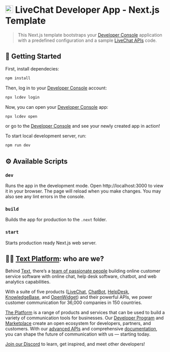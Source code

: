 # <img src="https://livechat.design/images/livechat/DIGITAL%20%28RGB%29/SVG/Mark_RGB_Orange.svg" widht="24px" height="24px" /> LiveChat Developer App - Next.js Template

> This Next.js template bootstraps your [Developer Console](https://platform.text.com/console) application with a predefined configuration and a sample [LiveChat APIs](https://platform.text.com/docs) code.

## 🚀 Getting Started

First, install dependecies:

```sh
npm install
```

Then, log in to your [Developer Console](https://platform.text.com/console) account:

```sh
npx lcdev login
```

Now, you can open your [Developer Console](https://platform.text.com/console) app:

```sh
npx lcdev open
```

or go to the [Developer Console](https://platform.text.com/console) and see your newly created app in action!

To start local development server, run:

```sh
npm run dev
```

## ⚙️ Available Scripts

### `dev`

Runs the app in the development mode.
Open http://localhost:3000 to view it in your browser.
The page will reload when you make changes.
You may also see any lint errors in the console.

### `build`

Builds the app for production to the `.next` folder.

### `start`

Starts production ready Next.js web server.

## 🧑‍💻 [Text Platform](https://platform.text.com/): who are we?

Behind [Text](https://www.text.com/), there’s a [team of passionate people](https://www.text.com/team/) building online customer service software with online chat, help desk software, chatbot, and web analytics capabilities.

With a suite of five products ([LiveChat](https://www.livechat.com), [ChatBot](https://chatbot.com/), [HelpDesk](https://helpdesk.com/), [KnowledgeBase](https://www.knowledgebase.com/), and [OpenWidget](https://openwidget.com/)) and their powerful APIs, we power customer communication for 36,000 companies in 150 countries.

[The Platform](https://platform.text.com/) is a range of products and services that can be used to build a variety of communication tools for businesses. Our [Developer Program](https://platform.text.com/developer-program) and [Marketplace](https://www.livechat.com/marketplace/) create an open ecosystem for developers, partners, and customers. With our [advanced APIs](https://platform.text.com/) and comprehensive [documentation](https://platform.text.com/docs), you can shape the future of communication with us — starting today.

[Join our Discord](https://discord.com/invite/NcfJu3a9kM) to learn, get inspired, and meet other developers!
